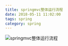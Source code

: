 ```yaml
---
title: springmvc整体运行流程
date: 2018-05-11 11:02:00
tags: spring
category: spring
---
```


![springmvc整体运行流程](/pics/springmvc-framework.jpg)

